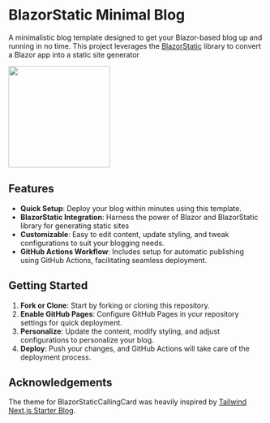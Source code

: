 # BlazorStatic Minimal Blog

A minimalistic blog template designed to get your Blazor-based blog up and running in no time. This project leverages
the [BlazorStatic](https://github.com/tesar-tech/BlazorStatic) library to convert a Blazor app into a static site
generator

<img src="./Content/Blog/media/programming_bug.jpg"  width="200" >

## Features

- **Quick Setup**: Deploy your blog within minutes using this template.
- **BlazorStatic Integration**: Harness the power of Blazor and BlazorStatic library for generating static sites
- **Customizable**: Easy to edit content, update styling, and tweak configurations to suit your blogging needs.
- **GitHub Actions Workflow**: Includes setup for automatic publishing using GitHub Actions, facilitating seamless
  deployment.

## Getting Started

1. **Fork or Clone**: Start by forking or cloning this repository.
2. **Enable GitHub Pages**: Configure GitHub Pages in your repository settings for quick deployment.
3. **Personalize**: Update the content, modify styling, and adjust configurations to personalize your blog.
4. **Deploy**: Push your changes, and GitHub Actions will take care of the deployment process.

## Acknowledgements

The theme for BlazorStaticCallingCard was heavily inspired
by [Tailwind Next.js Starter Blog](https://github.com/timlrx/tailwind-nextjs-starter-blog).
